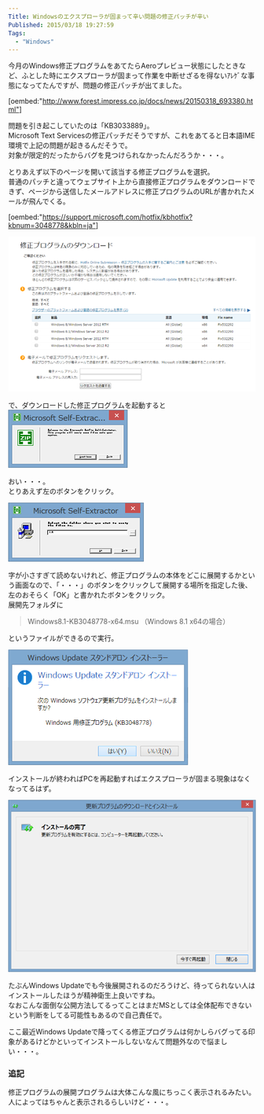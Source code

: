 ```yaml
---
Title: Windowsのエクスプローラが固まって辛い問題の修正パッチが辛い
Published: 2015/03/18 19:27:59
Tags:
  - "Windows"
---
```

今月のWindows修正プログラムをあてたらAeroプレビュー状態にしたときなど、ふとした時にエクスプローラが固まって作業を中断せざるを得ないｱﾚｹﾞな事態になってたんですが、問題の修正パッチが出てました。  

[oembed:"http://www.forest.impress.co.jp/docs/news/20150318_693380.html"]

<!-- more -->

問題を引き起こしていたのは「KB3033889」。  
Microsoft Text Servicesの修正パッチだそうですが、これをあてると日本語IME環境で上記の問題が起きるんだそうで。  
対象が限定的だったからバグを見つけられなかったんだろうか・・・。  

とりあえず以下のページを開いて該当する修正プログラムを選択。  
普通のパッチと違ってウェブサイト上から直接修正プログラムをダウンロードできず、ページから送信したメールアドレスに修正プログラムのURLが書かれたメールが飛んでくる。  


[oembed:"https://support.microsoft.com/hotfix/kbhotfix?kbnum=3048778&kbln=ja"]


![](20150318192014.png) 

で、ダウンロードした修正プログラムを起動すると  
![](20150318192047.png) 

おい・・・。  
とりあえず左のボタンをクリック。  

![](20150318192115.png) 

字が小さすぎて読めないけれど、修正プログラムの本体をどこに展開するかという画面なので、「・・・」のボタンをクリックして展開する場所を指定した後、左のおそらく「OK」と書かれたボタンをクリック。  
展開先フォルダに
> Windows8.1-KB3048778-x64.msu （Windows 8.1 x64の場合）

というファイルができるので実行。

![](20150318192329.png) 

インストールが終わればPCを再起動すればエクスプローラが固まる現象はなくなってるはず。  

![](20150318192346.png) 



たぶんWindows Updateでも今後展開されるのだろうけど、待ってられない人はインストールしたほうが精神衛生上良いですね。    
なおこんな面倒な公開方法してるってことはまだMSとしては全体配布できないという判断をしてる可能性もあるので自己責任で。

ここ最近Windows Updateで降ってくる修正プログラムは何かしらバグってる印象があるけどかといってインストールしないなんて問題外なので悩ましい・・・。  



### 追記  
修正プログラムの展開プログラムは大体こんな風にちっこく表示されるみたい。  
人によってはちゃんと表示されるらしいけど・・・。